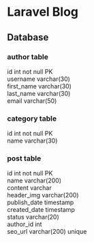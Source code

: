 # Laravel Blog
## Database

### author table <br>
id int not null PK<br>
username varchar(30)<br>
first_name varchar(30)<br>
last_name varchar(30)<br>
email varchar(50)<br>

### category table <br>
id int not null PK <br> 
name varchar(30)

### post table <br>
id int not null PK<br>
name varchar(200) <br>
content varchar <br>
header_img varchar(200) <br>
publish_date timestamp <br>
created_date timestamp <br>
status varchar(20) <br>
author_id int <br>
seo_url varchar(200) unique